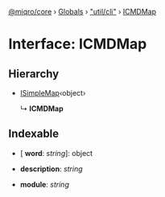 [@miqro/core](../README.md) › [Globals](../globals.md) › ["util/cli"](../modules/_util_cli_.md) › [ICMDMap](_util_cli_.icmdmap.md)

# Interface: ICMDMap

## Hierarchy

* [ISimpleMap](_util_util_.isimplemap.md)‹object›

  ↳ **ICMDMap**

## Indexable

* \[ **word**: *string*\]: object

* **description**: *string*

* **module**: *string*
